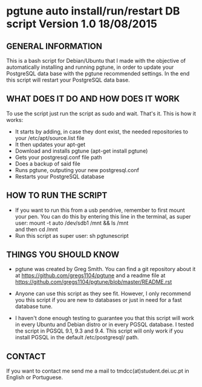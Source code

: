 # pgtune auto install/run/restart DB script               Version 1.0   18/08/2015


GENERAL INFORMATION
-------------------

This is a bash script for Debian/Ubuntu that I made with the objective of automatically installing and running pgtune, in order to update your PostgreSQL data base with the pgtune recommended settings. In the end this script will restart your PostgreSQL data base.

WHAT DOES IT DO AND HOW DOES IT WORK
------------------------------------

To use the script just run the script as sudo and wait. That's it.
This is how it works:

- It starts by adding, in case they dont exist, the needed repositories to your /etc/apt/source.list file
- It then updates your apt-get 
- Download and installs pgtune (apt-get install pgtune)
- Gets your postgresql.conf file path
- Does a backup of said file
- Runs pgtune, outputing your new postgresql.conf
- Restarts your PostgreSQL database

HOW TO RUN THE SCRIPT
---------------------

- If you want to run this from a usb pendrive, remember to first mount your pen. You can do this by entering this line in the terminal, as super user:  mount -t auto /dev/sdb1 /mnt && ls /mnt   
and then    cd /mnt
- Run this script as super user: sh pgtunescript


THINGS YOU SHOULD KNOW
----------------------

- pgtune was created by Greg Smith. You can find a git repository about it at https://github.com/gregs1104/pgtune and a readme file at https://github.com/gregs1104/pgtune/blob/master/README.rst

- Anyone can use this script as they see fit. However, I only recommend you this script if you are new to databases or just in need for a fast database tune. 

- I haven't done enough testing to guarantee you that this script will work in every Ubuntu and Debian distro or in every PGSQL database. I tested the script in PGSQL 9.1, 9.3 and 9.4. This script will only work if you install PGSQL in the default /etc/postgresql/ path. 

CONTACT
-------

If you want to contact me send me a mail to tmdcc(at)student.dei.uc.pt in English or Portuguese.
